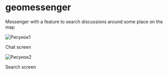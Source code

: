 # geomessenger
Messenger with a feature to search discussions around some place on the map

![Рисунок1](https://github.com/user-attachments/assets/0fac353a-afc9-48aa-ae62-ea5c405ca156)

Chat screen


![Рисунок2](https://github.com/user-attachments/assets/bd4f79cd-d1d1-44b5-a7a5-0c5876c6d5a6)

Search screen
